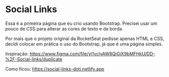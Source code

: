 # Social Links

 Essa é a primeira página que eu crio usando Bootstrap. Precisei usar um pouco de CSS para alterar as cores de texto e da borda.

 Por mais que o projeto original da RocketSeat pedisse apenas HTML e CSS, decidi colocar em prática o uso do Bootstrap, já que é uma página simples.

 Inspiração: https://www.figma.com/file/yi1ycIyAW8QiGiX9bMFHkU/DD-%2F-Social-links/duplicate

 Como ficou: https://social-links-doti.netlify.app



